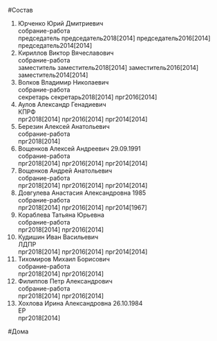 #Состав  
1. Юрченко Юрий Дмитриевич  
    собрание-работа  
    председатель председатель2018[2014] председатель2016[2014] председатель2014[2014]  
2. Кириллов Виктор Вячеславович  
    собрание-работа  
    заместитель заместитель2018[2014] заместитель2016[2014] заместитель2014[2014]  
3. Волков Владимир Николаевич  
    собрание-работа  
    секретарь секретарь2018[2014] прг2016[2014]  
4. Аулов Александр Генадиевич  
    КПРФ  
    прг2018[2014] прг2016[2014] прг2014[2014]  
5. Березин Алексей Анатольевич  
    собрание-работа  
    прг2018[2014]  
6. Вощенков Алексей Андреевич 29.09.1991  
    собрание-работа  
    прг2018[2014] прг2016[2014] прг2014[2014]  
7. Вощенков Андрей Анатольевич  
    собрание-работа  
    прг2018[2014] прг2016[2014] прг2014[2014]  
8. Довгулева Анастасия Александровна 1985  
    собрание-работа  
    прг2018[2014] прг2016[2014] прг2014[1967]  
9. Кораблева Татьяна Юрьевна  
    собрание-работа  
    прг2018[2014] прг2016[2014]  
10. Кудишин Иван Васильевич  
    ЛДПР  
    прг2018[2014] прг2016[2014] прг2014[2014]  
11. Тихомиров Михаил Борисович  
    собрание-работа  
    прг2018[2014] прг2016[2014]  
12. Филиппов Петр Александрович  
    собрание-работа  
    прг2018[2014] прг2016[2014]  
13. Хохлова Ирина Александровна 26.10.1984  
    ЕР  
    прг2018[2014]  

#Дома  
